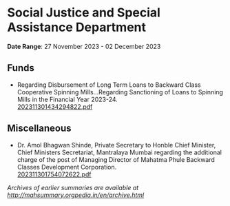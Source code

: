 # Social Justice and Special Assistance Department

**Date Range**: 27 November 2023 - 02 December 2023


## Funds
- Regarding Disbursement of Long Term Loans to Backward Class Cooperative Spinning Mills...Regarding Sanctioning of Loans to Spinning Mills in the Financial Year 2023-24.\
  [202311301434294822.pdf](https://gr.maharashtra.gov.in/Site/Upload/Government%20Resolutions/English/202311301434294822.pdf)

## Miscellaneous
- Dr. Amol Bhagwan Shinde, Private Secretary to Honble Chief Minister, Chief Ministers Secretariat, Mantralaya Mumbai regarding the additional charge of the post of Managing Director of Mahatma Phule Backward Classes Development Corporation.\
  [202311301754072622.pdf](https://gr.maharashtra.gov.in/Site/Upload/Government%20Resolutions/English/202311301754072622.pdf)


*Archives of earlier summaries are available at http://mahsummary.orgpedia.in/en/archive.html*
